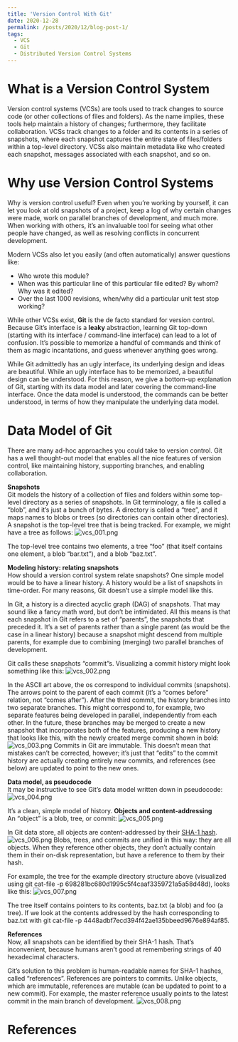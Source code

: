 ```yaml
---
title: 'Version Control With Git'
date: 2020-12-28
permalink: /posts/2020/12/blog-post-1/
tags:
  - VCS
  - Git
  - Distributed Version Control Systems
---
```

What is a Version Control System
======
Version control systems (VCSs) are tools used to track changes to source code (or other collections of files and folders). As the name implies, these tools help maintain a history of changes; furthermore, they facilitate collaboration. VCSs track changes to a folder and its contents in a series of snapshots, where each snapshot captures the entire state of files/folders within a top-level directory. VCSs also maintain metadata like who created each snapshot, messages associated with each snapshot, and so on.


Why use Version Control Systems
======
Why is version control useful? Even when you’re working by yourself, it can let you look at old snapshots of a project, keep a log of why certain changes were made, work on parallel branches of development, and much more. When working with others, it’s an invaluable tool for seeing what other people have changed, as well as resolving conflicts in concurrent development.

Modern VCSs also let you easily (and often automatically) answer questions like:
  - Who wrote this module?
  - When was this particular line of this particular file edited? By whom? Why was it edited?
  - Over the last 1000 revisions, when/why did a particular unit test stop working?

While other VCSs exist, <b>Git</b> is the de facto standard for version control.
Because Git’s interface is a <b>leaky</b> abstraction, learning Git top-down (starting with its interface / command-line interface) can lead to a lot of confusion. It’s possible to memorize a handful of commands and think of them as magic incantations, and guess whenever anything goes wrong.

While Git admittedly has an ugly interface, its underlying design and ideas are beautiful. While an ugly interface has to be memorized, a beautiful design can be understood. For this reason, we give a bottom-up explanation of Git, starting with its data model and later covering the command-line interface. Once the data model is understood, the commands can be better understood, in terms of how they manipulate the underlying data model.

Data Model of Git
======
There are many ad-hoc approaches you could take to version control. Git has a well thought-out model that enables all the nice features of version control, like maintaining history, supporting branches, and enabling collaboration.

<b>Snapshots</b><br />
Git models the history of a collection of files and folders within some top-level directory as a series of snapshots. In Git terminology, a file is called a “blob”, and it’s just a bunch of bytes. A directory is called a “tree”, and it maps names to blobs or trees (so directories can contain other directories). A snapshot is the top-level tree that is being tracked. For example, we might have a tree as follows:
![vcs_001.png](http://yusufbrima.github.io/images/vcs_001.png)

The top-level tree contains two elements, a tree “foo” (that itself contains one element, a blob “bar.txt”), and a blob “baz.txt”.

<b>Modeling history: relating snapshots</b><br />
How should a version control system relate snapshots? One simple model would be to have a linear history. A history would be a list of snapshots in time-order. For many reasons, Git doesn’t use a simple model like this.

In Git, a history is a directed acyclic graph (DAG) of snapshots. That may sound like a fancy math word, but don’t be intimidated. All this means is that each snapshot in Git refers to a set of “parents”, the snapshots that preceded it. It’s a set of parents rather than a single parent (as would be the case in a linear history) because a snapshot might descend from multiple parents, for example due to combining (merging) two parallel branches of development.

Git calls these snapshots “commit”s. Visualizing a commit history might look something like this:
![vcs_002.png](http://yusufbrima.github.io/images/vcs_002.png)

In the ASCII art above, the os correspond to individual commits (snapshots). The arrows point to the parent of each commit (it’s a “comes before” relation, not “comes after”). After the third commit, the history branches into two separate branches. This might correspond to, for example, two separate features being developed in parallel, independently from each other. In the future, these branches may be merged to create a new snapshot that incorporates both of the features, producing a new history that looks like this, with the newly created merge commit shown in bold:
![vcs_003.png](http://yusufbrima.github.io/images/vcs_003.png)
Commits in Git are immutable. This doesn’t mean that mistakes can’t be corrected, however; it’s just that “edits” to the commit history are actually creating entirely new commits, and references (see below) are updated to point to the new ones.

<b>Data model, as pseudocode</b><br />
It may be instructive to see Git’s data model written down in pseudocode:
![vcs_004.png](http://yusufbrima.github.io/images/vcs_004.png)

It’s a clean, simple model of history.
<b>Objects and content-addressing</b><br />
An “object” is a blob, tree, or commit:
![vcs_005.png](http://yusufbrima.github.io/images/vcs_005.png)

In Git data store, all objects are content-addressed by their <a href="https://en.wikipedia.org/wiki/SHA-1" target="_blank">SHA-1 hash</a>.
![vcs_006.png](http://yusufbrima.github.io/images/vcs_006.png)
Blobs, trees, and commits are unified in this way: they are all objects. When they reference other objects, they don’t actually contain them in their on-disk representation, but have a reference to them by their hash.

For example, the tree for the example directory structure above (visualized using git cat-file -p 698281bc680d1995c5f4caaf3359721a5a58d48d), looks like this:
![vcs_007.png](http://yusufbrima.github.io/images/vcs_007.png)

The tree itself contains pointers to its contents, baz.txt (a blob) and foo (a tree). If we look at the contents addressed by the hash corresponding to baz.txt with git cat-file -p 4448adbf7ecd394f42ae135bbeed9676e894af85.

<b>References</b><br />
Now, all snapshots can be identified by their SHA-1 hash. That’s inconvenient, because humans aren’t good at remembering strings of 40 hexadecimal characters.

Git’s solution to this problem is human-readable names for SHA-1 hashes, called “references”. References are pointers to commits. Unlike objects, which are immutable, references are mutable (can be updated to point to a new commit). For example, the master reference usually points to the latest commit in the main branch of development.
![vcs_008.png](http://yusufbrima.github.io/images/vcs_008.png)


References
======
